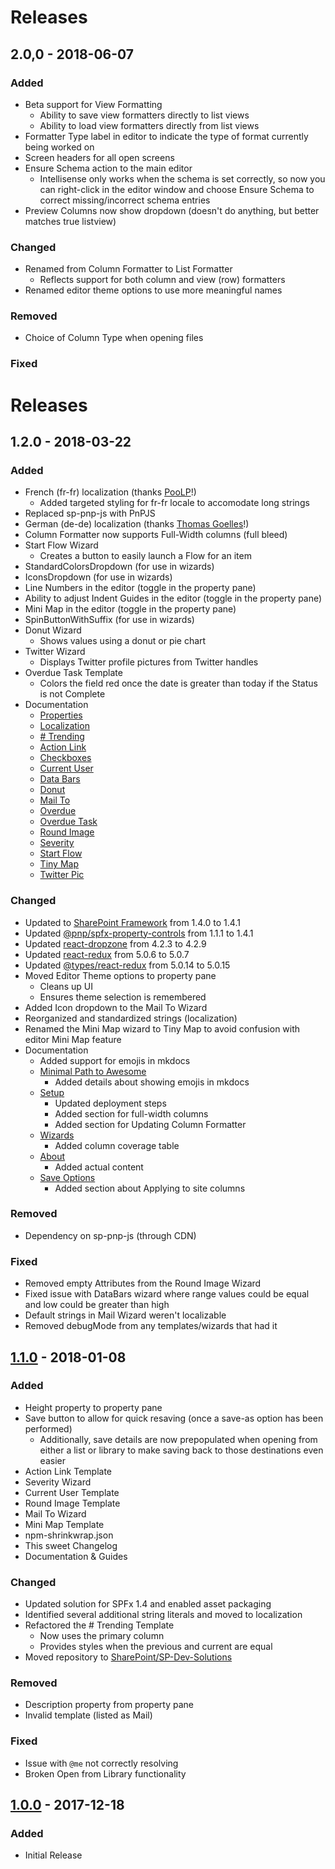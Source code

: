 # Releases
## 2.0,0 - 2018-06-07
### Added
- Beta support for View Formatting
  - Ability to save view formatters directly to list views
  - Ability to load view formatters directly from list views
- Formatter Type label in editor to indicate the type of format currently being worked on
- Screen headers for all open screens
- Ensure Schema action to the main editor
  - Intellisense only works when the schema is set correctly, so now you can right-click in the editor window and choose Ensure Schema to correct missing/incorrect schema entries
- Preview Columns now show dropdown (doesn't do anything, but better matches true listview)

### Changed
- Renamed from Column Formatter to List Formatter
  - Reflects support for both column and view (row) formatters
- Renamed editor theme options to use more meaningful names

### Removed
- Choice of Column Type when opening files

### Fixed

# Releases
## 1.2.0 - 2018-03-22
### Added
- French (fr-fr) localization (thanks [PooLP](https://github.com/PooLP)!)
  - Added targeted styling for fr-fr locale to accomodate long strings
- Replaced sp-pnp-js with PnPJS
- German (de-de) localization (thanks [Thomas Goelles](https://github.com/thomyg)!)
- Column Formatter now supports Full-Width columns (full bleed)
- Start Flow Wizard
  - Creates a button to easily launch a Flow for an item
- StandardColorsDropdown (for use in wizards)
- IconsDropdown (for use in wizards)
- Line Numbers in the editor (toggle in the property pane)
- Ability to adjust Indent Guides in the editor (toggle in the property pane)
- Mini Map in the editor (toggle in the property pane)
- SpinButtonWithSuffix (for use in wizards)
- Donut Wizard
  - Shows values using a donut or pie chart
- Twitter Wizard
  - Displays Twitter profile pictures from Twitter handles
- Overdue Task Template
  - Colors the field red once the date is greater than today if the Status is not Complete
- Documentation
  - [Properties](./docs/documentation/docs/editor/properties.md)
  - [Localization](./docs/documentation/docs/about/localization.md)
  - [# Trending](./docs/documentation/docs/wizards/number-trending.md)
  - [Action Link](./docs/documentation/docs/wizards/action-link.md)
  - [Checkboxes](./docs/documentation/docs/wizards/checkboxes.md)
  - [Current User](./docs/documentation/docs/wizards/current-user.md)
  - [Data Bars](./docs/documentation/docs/wizards/data-bars.md)
  - [Donut](./docs/documentation/docs/wizards/donut.md)
  - [Mail To](./docs/documentation/docs/wizards/mail-to.md)
  - [Overdue](./docs/documentation/docs/wizards/overdue.md)
  - [Overdue Task](./docs/documentation/docs/wizards/overdue-task.md)
  - [Round Image](./docs/documentation/docs/wizards/round-image.md)
  - [Severity](./docs/documentation/docs/wizards/severity.md)
  - [Start Flow](./docs/documentation/docs/wizards/start-flow.md)
  - [Tiny Map](./docs/documentation/docs/wizards/tiny-map.md)
  - [Twitter Pic](./docs/documentation/docs/wizards/twitter-pic.md)

### Changed
- Updated to [SharePoint Framework](https://github.com/SharePoint/sp-dev-docs/wiki/Release-Notes-for-SPFx-Package-Version-1.4.1) from 1.4.0 to 1.4.1
- Updated [@pnp/spfx-property-controls](https://github.com/SharePoint/sp-dev-fx-property-controls/blob/master/CHANGELOG.md) from 1.1.1 to 1.4.1
- Updated [react-dropzone](https://react-dropzone.js.org/) from 4.2.3 to 4.2.9
- Updated [react-redux](https://github.com/reactjs/react-redux/releases) from 5.0.6 to 5.0.7
- Updated [@types/react-redux](https://github.com/DefinitelyTyped/DefinitelyTyped/tree/master/types/react-redux) from 5.0.14 to 5.0.15
- Moved Editor Theme options to property pane
  - Cleans up UI
  - Ensures theme selection is remembered
- Added Icon dropdown to the Mail To Wizard
- Reorganized and standardized strings (localization)
- Renamed the Mini Map wizard to Tiny Map to avoid confusion with editor Mini Map feature
- Documentation
  - Added support for emojis in mkdocs
  - [Minimal Path to Awesome](./docs/projectguides/mpa.md)
    - Added details about showing emojis in mkdocs
  - [Setup](./docs/documentation/docs/setup.md)
    - Updated deployment steps
    - Added section for full-width columns
    - Added section for Updating Column Formatter
  - [Wizards](./docs/documentation/docs/wizards/index.md)
    - Added column coverage table
  - [About](./docs/documentation/docs/about/index.md)
    - Added actual content
  - [Save Options](./docs/documentation/docs/editor/saving.md)
    - Added section about Applying to site columns

### Removed
- Dependency on sp-pnp-js (through CDN)

### Fixed
- Removed empty Attributes from the Round Image Wizard
- Fixed issue with DataBars wizard where range values could be equal and low could be greater than high
- Default strings in Mail Wizard weren't localizable
- Removed debugMode from any templates/wizards that had it

## [1.1.0] - 2018-01-08
### Added
- Height property to property pane
- Save button to allow for quick resaving (once a save-as option has been performed)
  - Additionally, save details are now prepopulated when opening from either a list or library to make saving back to those destinations even easier
- Action Link Template
- Severity Wizard
- Current User Template
- Round Image Template
- Mail To Wizard
- Mini Map Template
- npm-shrinkwrap.json
- This sweet Changelog
- Documentation & Guides

### Changed
- Updated solution for SPFx 1.4 and enabled asset packaging
- Identified several additional string literals and moved to localization
- Refactored the # Trending Template
  - Now uses the primary column
  - Provides styles when the previous and current are equal
- Moved repository to [SharePoint/SP-Dev-Solutions](https://github.com/SharePoint/sp-dev-solutions)

### Removed
- Description property from property pane
- Invalid template (listed as Mail)

### Fixed
- Issue with `@me` not correctly resolving
- Broken Open from Library functionality

## [1.0.0] - 2017-12-18
### Added
- Initial Release

[1.1.0]: https://github.com/SharePoint/sp-dev-solutions
[1.0.0]: https://github.com/thechriskent/ColumnFormatter